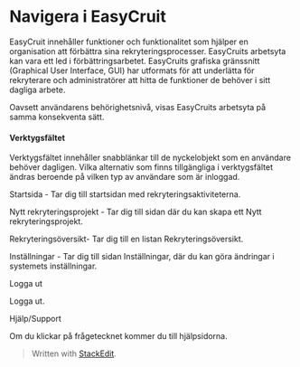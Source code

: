 # Navigera i EasyCruit

EasyCruit innehåller funktioner och funktionalitet som hjälper en organisation att förbättra sina rekryteringsprocesser. EasyCruits arbetsyta kan vara ett led i förbättringsarbetet. EasyCruits grafiska gränssnitt (Graphical User Interface, GUI) har utformats för att underlätta för rekryterare och administratörer att hitta de funktioner de behöver i sitt dagliga arbete.

Oavsett användarens behörighetsnivå, visas EasyCruits arbetsyta på samma konsekventa sätt.

#### Verktygsfältet

Verktygsfältet innehåller snabblänkar till de nyckelobjekt som en användare behöver dagligen. Vilka alternativ som finns tillgängliga i verktygsfältet ändras beroende på vilken typ av användare som är inloggad.

Startsida - Tar dig till startsidan med rekryteringsaktiviteterna.

Nytt rekryteringsprojekt - Tar dig till sidan där du kan skapa ett  Nytt rekryteringsprojekt.

Rekryteringsöversikt- Tar dig till en listan  Rekryteringsöversikt.

Inställningar - Tar dig till sidan Inställningar, där du kan göra ändringar i systemets inställningar.

Logga ut

Logga ut.

Hjälp/Support

Om du klickar på frågetecknet kommer du till hjälpsidorna.

> Written with [StackEdit](https://stackedit.io/).
<!--stackedit_data:
eyJkaXNjdXNzaW9ucyI6eyJ3WHRobk5DcGd6ZDZoelVaIjp7In
N0YXJ0Ijo0OTQsImVuZCI6NTA4LCJ0ZXh0IjoiIVtDbG9zZWRd
KC4uL1NraW5zL0RlZmF1bHQvU3R5bGVzaGVldHMvSW1hZ2VzL3
RyYW5zcGFyZW50LmdpZilWZXJrdHlnc2bDpGx0ZXQifX0sImNv
bW1lbnRzIjp7IjRwaFVMczYyRzBsaFlLYzEiOnsiZGlzY3Vzc2
lvbklkIjoid1h0aG5OQ3BnemQ2aHpVWiIsInN1YiI6ImdoOjkz
NTE2ODQxIiwidGV4dCI6IiFbQ2xvc2VkXSguLi9Ta2lucy9EZW
ZhdWx0L1N0eWxlc2hlZXRzL0ltYWdlcy90cmFuc3BhcmVudC5n
aWYpVmVya3R5Z3Nmw6RsdGV0IiwiY3JlYXRlZCI6MTYzNjEwMj
MwNzY5MH19LCJoaXN0b3J5IjpbLTU0NDg3MTQ0M119
-->